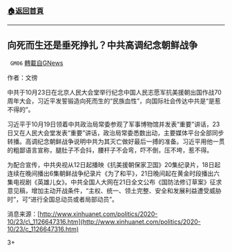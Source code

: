 ###  [:house:返回首頁](https://github.com/ourhimalayas/txt)
---

## 向死而生还是垂死挣扎？中共高调纪念朝鲜战争
` GM06` [轉載自GNews](https://gnews.org/zh-hans/444968/)

作者：文徬

中共于10月23日在北京人民大会堂举行纪念中国人民志愿军抗美援朝出国作战70周年大会，习近平发誓锻造向死而生的“民族血性”，向国际社会传达中共是“是惹不得的”。

习近平于10月19日领着中共政治局常委参观了军事博物馆并发表“重要”讲话，23日又在人民大会堂发表“重要”讲话，政治局常委悉数出动，主要媒体平台全部同步转播。高调纪念朝鲜战争说明中共为其灭亡做好最后一搏的准备。习近平用他一贯的粗鄙语言宣称，腿肚子不会抖，腰杆子不会弯，吓不倒，压不垮，惹不得。

为配合宣传，中共央视从12日起播映《抗美援朝保家卫国》20集纪录片，18日起连续在晚间播出6集朝鲜战争纪录片《为了和平》，21日晚间起在黄金时段播出六集电视剧《英雄儿女》。中共全国人大网在21日全文公布《国防法修订草案》征求意见稿，增加主动开战条件，“主权、统一、领土完整、安全和发展利益遭受威胁时”，可“进行全国总动员或者局部动员”。

消息来源：[http://www.xinhuanet.com/politics/2020-10/23/c\_1126647316.htm](http://www.xinhuanet.com/politics/2020-10/23/c_1126647316.htm)

3+
